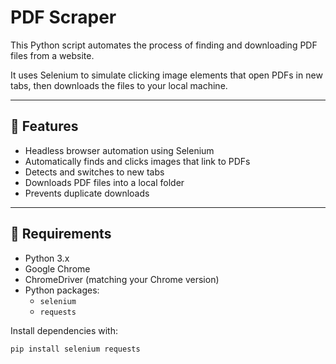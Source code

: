 # PDF Scraper

This Python script automates the process of finding and downloading PDF files from a website.

It uses Selenium to simulate clicking image elements that open PDFs in new tabs, then downloads the files to your local machine.

---

## 🔧 Features

- Headless browser automation using Selenium
- Automatically finds and clicks images that link to PDFs
- Detects and switches to new tabs
- Downloads PDF files into a local folder
- Prevents duplicate downloads

---

## 🧰 Requirements

- Python 3.x
- Google Chrome
- ChromeDriver (matching your Chrome version)
- Python packages:
  - `selenium`
  - `requests`

Install dependencies with:

```bash
pip install selenium requests
